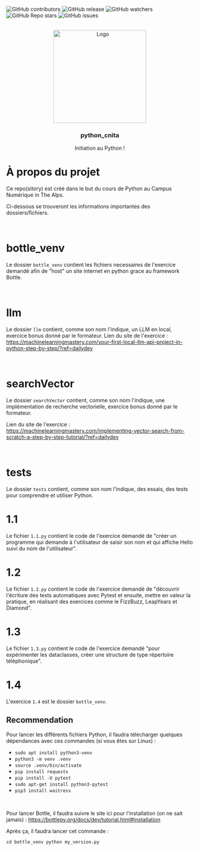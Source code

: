 ![GitHub contributors](https://img.shields.io/github/contributors/raphaelmakaryan/python_cnita?color=0d0&style=for-the-badge)
![GitHub release](https://img.shields.io/github/v/release/raphaelmakaryan/python_cnita?style=for-the-badge)
![GitHub watchers](https://img.shields.io/github/watchers/raphaelmakaryan/python_cnita?style=for-the-badge)
![GitHub Repo stars](https://img.shields.io/github/stars/raphaelmakaryan/python_cnita?color=%23fa0&style=for-the-badge)
![GitHub issues](https://img.shields.io/github/issues/raphaelmakaryan/python_cnita?style=for-the-badge)

<br />
<div align="center">
  <img src="./github/logo.png" alt="Logo" height="250" >

<h3 align="center">python_cnita</h3>
  <p align="center">
   Initiation au Python !
  </p>
</div>


# À propos du projet
Ce repo(sitory) est créé dans le but du cours de Python au Campus Numérique in The Alps.

Ci-dessous se trouveront les informations importantes des dossiers/fichiers.

<br>

# bottle_venv
Le dossier `bottle_venv` contient les fichiers necessaires de l'exercice demandé afin de "host" un site internet en python grace au framework Bottle. 

<br>

# llm
Le dossier `llm` contient, comme son nom l'indique, un LLM en local, exercice bonus donné par le formateur.
Lien du site de l'exercice : https://machinelearningmastery.com/your-first-local-llm-api-project-in-python-step-by-step/?ref=dailydev

<br>

# searchVector
Le dossier `searchVector` contient, comme son nom l'indique, une implémentation de recherche vectorielle, exercice bonus donné par le formateur.

Lien du site de l'exercice : https://machinelearningmastery.com/implementing-vector-search-from-scratch-a-step-by-step-tutorial/?ref=dailydev

<br>


# tests
Le dossier `tests` contient, comme son nom l'indique, des essais, des tests pour comprendre et utiliser Python.
<br>

# 1.1
Le fichier `1.1.py` contient le code de l'exercice demandé de "créer un programme qui demande à l'utilisateur de saisir son nom et qui affiche Hello suivi du nom de l'utilisateur".

# 1.2
Le fichier `1.2.py` contient le code de l'exercice demandé de "découvrir l'écriture des tests automatiques avec Pytest et ensuite, mettre en valeur la pratique, en réalisant des exercices comme le FizzBuzz, LeapYears et Diamond".

# 1.3
Le fichier `1.3.py` contient le code de l'exercice demandé "pour expérimenter les dataclasses, créer une structure de type répertoire téléphonique".

# 1.4
L'exercice `1.4` est le dossier `bottle_venv`.

## Recommendation
Pour lancer les différents fichiers Python, il faudra télécharger quelques dépendances avec ces commandes (si vous êtes sur Linux) :
- `sudo apt install python3-venv`
- `python3 -m venv .venv`
- `source .venv/bin/activate`
- `pip install requests`
- `pip install -U pytest`
- `sudo apt-get install python3-pytest`
- `pip3 install waitress`

<br>

Pour lancer Bottle, il faudra suivre le site ici pour l'installation (on ne sait jamais) :
https://bottlepy.org/docs/dev/tutorial.html#installation

Après ça, il faudra lancer cet commande : 

`cd bottle_venv python my_version.py`